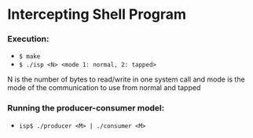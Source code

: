 # Intercepting Shell Program

### Execution:

- `$ make`
- `$ ./isp <N> <mode 1: normal, 2: tapped>`
 
 N is the number of bytes to read/write in one system call and mode is the mode of the communication to use from normal and tapped

### Running the producer-consumer model:

  - `isp$ ./producer <M> | ./consumer <M>`
